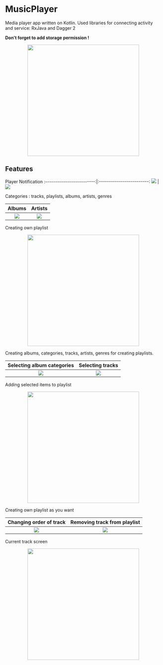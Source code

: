 # MusicPlayer
Media player app written on Kotlin. Used libraries for connecting activity and service: RxJava and Dagger 2

**Don't forget to add storage permission !**

<p align="center"><img src="https://raw.githubusercontent.com/dns21395/MusicPlayer/master/ReadmeFiles/tracks.png" width="360" /></p>

Features
-----

Player Notification
:-------------------------:|:-------------------------:
![](https://raw.githubusercontent.com/dns21395/MusicPlayer/master/ReadmeFiles/notification.png)  |  ![](https://raw.githubusercontent.com/dns21395/MusicPlayer/master/ReadmeFiles/notification2.png)

Categories : tracks, playlists, albums, artists, genres

Albums      |  Artists
:-------------------------:|:-------------------------:
![](https://raw.githubusercontent.com/dns21395/MusicPlayer/master/ReadmeFiles/albums.png)  |  ![](https://raw.githubusercontent.com/dns21395/MusicPlayer/master/ReadmeFiles/artists.png)

Creating own playlist
<p align="center"><img src="https://raw.githubusercontent.com/dns21395/MusicPlayer/master/ReadmeFiles/create_playlist.png" width="360" /></p>

Creating albums, categories, tracks, artists, genres for creating playlists.

Selecting album categories       |  Selecting tracks
:-------------------------:|:-------------------------:
![](https://raw.githubusercontent.com/dns21395/MusicPlayer/master/ReadmeFiles/select1.png)  |  ![](https://raw.githubusercontent.com/dns21395/MusicPlayer/master/ReadmeFiles/select2.png)

Adding selected items to playlist
<p align="center"><img src="https://raw.githubusercontent.com/dns21395/MusicPlayer/master/ReadmeFiles/add_tracks_to_playlist.png" width="360" /></p>

Creating own playlist as you want

Changing order of track     |   Removing track from playlist
:-------------------------:|:-------------------------:
![](https://raw.githubusercontent.com/dns21395/MusicPlayer/master/ReadmeFiles/playlist_reorder.png)  |  ![](https://raw.githubusercontent.com/dns21395/MusicPlayer/master/ReadmeFiles/playlist_delete.png)

Current track screen
<p align="center"><img src="https://raw.githubusercontent.com/dns21395/MusicPlayer/master/ReadmeFiles/player.png" width="360" /></p>